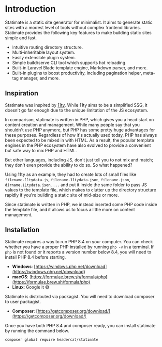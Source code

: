 # Introduction

Statimate is a static site generator for minimalist. It aims to generate static sites with a modest level of tools 
without complex frontend libraries. Statimate provides the following key features to make building static sites simple 
and fast.

* Intuitive routing directory structure.
* Multi-inheritable layout system.
* Easily extensible plugin system.
* Simple build/serve CLI tool which supports hot reloading.
* Built-in Laravel Blade template engine, Markdown parser, and more.
* Built-in plugins to boost productivity, including pagination helper, meta-tag manager, and more.

## Inspiration

Statimate was inspired by [11ty](https://www.11ty.dev/). While 11ty aims to be a simplified SSG, it doesn't go far 
enough due to the unique limitation of the JS ecosystem.

In comparison, statimate is written in PHP, which gives you a head start on content creation and management. While many
people say that you shouldn't use PHP anymore, but PHP has some pretty huge advantages for these purposes.
Regardless of how it's actually used today, PHP has always been expected to be mixed in with HTML. As a result, the 
popular template engines in the PHP ecosystem have also evolved to provide a convenient but safe way to mix PHP and HTML. 

But other languages, including JS, don't just tell you to not mix and match; they don't even provide the ability to do 
so. So what happened?

Using 11ty as an example, they had to create lots of small files like `filename.11tydata.js`, `filename.11tydata.json`, 
`filename.json`, `dirname.11tydata.json`, `...` and put it inside the same folder to pass JS values to the template file, 
which makes to clutter up the directory structure rapidly if you're building a static site of mid-size or more.

Since statimate is written in PHP, we instead inserted some PHP code inside the template file, and it allows us to focus
a little more on content management. 

## Installation

Statimate requires a way to run PHP 8.4 on your computer. You can check whether you have a proper PHP installed by 
running `php -v` in a terminal. If `php` is not found or it reports a version number below 8.4, you will need to install
PHP 8.4 before starting.

* **Windows**: [https://windows.php.net/download](https://windows.php.net/download)
* **macOS**: [https://formulae.brew.sh/formula/php](https://formulae.brew.sh/formula/php)
* **Linux**: Google it 😅

Statimate is distributed via packagist. You will need to download composer to user packagist.

* **Composer**: [https://getcomposer.org/download/](https://getcomposer.org/download/)

Once you have both PHP 8.4 and composer ready, you can install statimate by running the command below.
```bash
composer global require headercat/statimate
```
